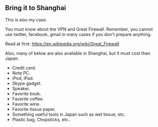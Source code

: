 ## Bring it to Shanghai

This is also my case. 

You must know about the VPN and Great Firewall.
Remember, you cannot use twitter, facebook, gmail in many cases if you don't prepare anything.


Read at first:
https://en.wikipedia.org/wiki/Great_Firewall



Also, many of below are also available in Shanghai, but it must cost than Japan.

- Credit card.
- Note PC.
- iPod, iPad.
- Skype gadget.
- Speaker.
- Favorite book.
- Favorite coffee.
- Favorite wine.
- Favorite tissue paper.
- Something useful tools in Japan such as wet tissue, etc. 
- Plastic bag, Chopsticks, etc..
